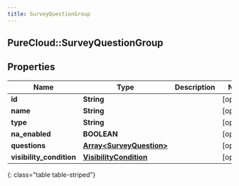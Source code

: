 ```yaml
---
title: SurveyQuestionGroup
---
```

## PureCloud::SurveyQuestionGroup

## Properties

|Name | Type | Description | Notes|
|------------ | ------------- | ------------- | -------------|
| **id** | **String** |  | [optional] |
| **name** | **String** |  | [optional] |
| **type** | **String** |  | [optional] |
| **na_enabled** | **BOOLEAN** |  | [optional] |
| **questions** | [**Array&lt;SurveyQuestion&gt;**](SurveyQuestion.html) |  | [optional] |
| **visibility_condition** | [**VisibilityCondition**](VisibilityCondition.html) |  | [optional] |
{: class="table table-striped"}


